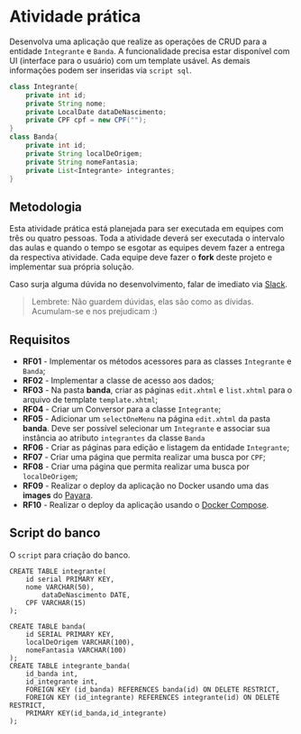 # Atividade prática

Desenvolva uma aplicação que realize as operações de CRUD para a entidade `Integrante` e `Banda`. 
A funcionalidade precisa estar disponível com UI (interface para o usuário) com um template usável.
As demais informações podem ser inseridas via `script sql`.

```java
class Integrante{
    private int id;
    private String nome;
    private LocalDate dataDeNascimento;
    private CPF cpf = new CPF("");
}
class Banda{
    private int id;
    private String localDeOrigem;
    private String nomeFantasia;
    private List<Integrante> integrantes;
}
```

## Metodologia

Esta atividade prática está planejada para ser executada em equipes com três ou quatro pessoas. Toda a atividade deverá ser executada o intervalo das aulas e quando o tempo se esgotar as equipes devem fazer a entrega da respectiva atividade. Cada equipe deve fazer o __fork__ deste projeto e implementar sua própria solução. 

Caso surja alguma dúvida no desenvolvimento, falar de imediato via [Slack](https://ifpb-dac-20191.slack.com/messages/CHZGZMM17/). 
> Lembrete: Não guardem dúvidas, elas são como as dívidas. Acumulam-se e nos prejudicam :)
 

## Requisitos

* **RF01** - Implementar os métodos acessores para as classes `Integrante` e `Banda`; 
* **RF02** - Implementar a classe de acesso aos dados; 
* **RF03** - Na pasta __banda__, criar as páginas `edit.xhtml` e `list.xhtml` para o arquivo de template `template.xhtml`; 
* **RF04** - Criar um Conversor para a classe `Integrante`; 
* **RF05** - Adicionar um `selectOneMenu` na página `edit.xhtml` da pasta __banda__. 
Deve ser possível selecionar um `Integrante` e associar sua instância ao atributo `integrantes` da classe `Banda` 
* **RF06** - Criar as páginas para edição e listagem da entidade `Integrante`; 
* **RF07** - Criar uma página que permita realizar uma busca por `CPF`; 
* **RF08** - Criar uma página que permita realizar uma busca por `localDeOrigem`; 
* **RF09** - Realizar o deploy da aplicação no Docker usando uma das __images__ do [Payara](https://hub.docker.com/u/payara). 
* **RF10** - Realizar o deploy da aplicação usando o [Docker Compose](https://docs.docker.com/compose/).


## Script do banco

O `script` para criação do banco.

```
CREATE TABLE integrante(
	id serial PRIMARY KEY,
	nome VARCHAR(50),
        dataDeNascimento DATE,
	CPF VARCHAR(15)
);

CREATE TABLE banda(
	id SERIAL PRIMARY KEY,
	localDeOrigem VARCHAR(100),
	nomeFantasia VARCHAR(100)
);
CREATE TABLE integrante_banda(
	id_banda int,
	id_integrante int,
	FOREIGN KEY (id_banda) REFERENCES banda(id) ON DELETE RESTRICT,
	FOREIGN KEY (id_integrante) REFERENCES integrante(id) ON DELETE RESTRICT,
	PRIMARY KEY(id_banda,id_integrante)
);
```